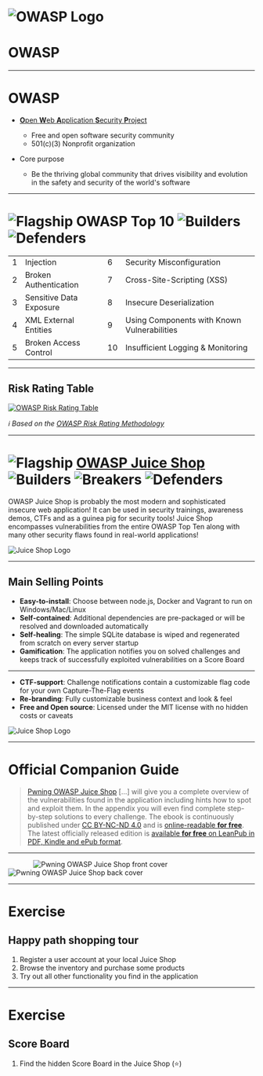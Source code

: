 <!-- theme: default -->
<!-- paginate: true -->
<!-- footer: Copyright (c) by **Bjoern Kimminich** | Licensed under [CC-BY-SA 4.0](https://creativecommons.org/licenses/by-sa/4.0/) -->
# ![OWASP Logo](images/02-01-owasp/owasp-logo.png)
# OWASP

---

# OWASP

* [**O**pen **W**eb **A**pplication **S**ecurity **P**roject](https://www.owasp.org)
  * Free and open software security community
  * 501(c)(3) Nonprofit organization

* Core purpose
  * Be the thriving global community that drives visibility and evolution in the safety and security of the world's software

---

# ![Flagship](images/02-01-owasp/Owasp-flagship-trans-85.png) OWASP Top 10 ![Builders](images/02-01-owasp/Owasp-builders-small.png) ![Defenders](images/02-01-owasp/Owasp-defenders-small.png)

|   |                         |    |                                             |
|:--|:------------------------|:---|:--------------------------------------------|
| 1 | Injection               | 6  | Security Misconfiguration                   |
| 2 | Broken Authentication   | 7  | Cross-Site-Scripting (XSS)                  |
| 3 | Sensitive Data Exposure | 8  | Insecure Deserialization                    |
| 4 | XML External Entities   | 9  | Using Components with Known Vulnerabilities |
| 5 | Broken Access Control   | 10 | Insufficient Logging & Monitoring           |

---

## Risk Rating Table

[![OWASP Risk Rating Table](images/02-01-owasp/owasp-risk-rating-table.png)](https://www.owasp.org/index.php/Top_10-2017_Application_Security_Risks)

_:information_source: Based on the [OWASP Risk Rating Methodology](https://www.owasp.org/index.php/OWASP_Risk_Rating_Methodology)_

---

# ![Flagship](images/02-01-owasp/Owasp-flagship-trans-85.png) [OWASP Juice Shop](https://www.owasp.org/index.php/OWASP_Juice_Shop_Project) ![Builders](images/02-01-owasp/Owasp-builders-small.png) ![Breakers](images/02-01-owasp/Owasp-breakers-small.png) ![Defenders](images/02-01-owasp/Owasp-defenders-small.png)

OWASP Juice Shop is probably the most modern and sophisticated insecure web application! It can be used in security trainings, awareness demos, CTFs and as a guinea pig for security tools! Juice Shop encompasses vulnerabilities from the entire OWASP Top Ten along with many other security flaws found in real-world applications!

![Juice Shop Logo](images/02-01-owasp/200px-JuiceShop_Logo.png)

---

## Main Selling Points

* **Easy-to-install**: Choose between node.js, Docker and Vagrant to run on Windows/Mac/Linux
* **Self-contained**: Additional dependencies are pre-packaged or will be resolved and downloaded automatically
* **Self-healing**: The simple SQLite database is wiped and regenerated from scratch on every server startup
* **Gamification**: The application notifies you on solved challenges and keeps track of successfully exploited vulnerabilities on a Score Board

---

* **CTF-support**: Challenge notifications contain a customizable flag code for your own Capture-The-Flag events
* **Re-branding**: Fully customizable business context and look & feel
* **Free and Open source**: Licensed under the MIT license with no hidden costs or caveats

![Juice Shop Logo](images/02-01-owasp/200px-JuiceShopCTF_Logo.png)

---

# Official Companion Guide

> [Pwning OWASP Juice Shop](https://leanpub.com/juice-shop) \[...\] will give you a complete overview of the vulnerabilities found in the application including hints how to spot and exploit them. In the appendix you will even find complete step-by-step solutions to every challenge. The ebook is continuously published under [CC BY-NC-ND 4.0](https://creativecommons.org/licenses/by-nc-nd/4.0/) and is [online-readable **for free**](https://pwning.owasp-juice.shop). The latest officially released edition is [available **for free** on LeanPub in PDF, Kindle and ePub format](https://leanpub.com/juice-shop).

---

&nbsp;&nbsp;&nbsp;&nbsp;&nbsp;&nbsp;&nbsp;&nbsp;&nbsp;&nbsp;&nbsp;&nbsp; ![Pwning OWASP Juice Shop front cover](images/02-01-owasp/ebook-cover.jpg) &nbsp;&nbsp;&nbsp;&nbsp;&nbsp;&nbsp;&nbsp;&nbsp;&nbsp;&nbsp;&nbsp;&nbsp;&nbsp;&nbsp;&nbsp; ![Pwning OWASP Juice Shop back cover](images/02-01-owasp/ebook-back.jpg)

---

# Exercise

## Happy path shopping tour

1. Register a user account at your local Juice Shop
2. Browse the inventory and purchase some products
3. Try out all other functionality you find in the application

---

# Exercise

## Score Board

1. Find the hidden Score Board in the Juice Shop (:star:)
